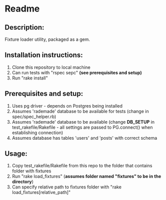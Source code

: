 Readme
======

Description:
------------
Fixture loader utility, packaged as a gem.

Installation instructions:
--------------------------
1. Clone this repository to local machine
2. Can run tests with "rspec sepc" **(see prerequisites and setup)**
3. Run "rake install"

Prerequisites and setup:
------------------------
1. Uses pg driver - depends on Postgres being installed
2. Assumes 'rademade' database to be available for tests (change in spec/spec_helper.rb)
3. Assumes 'rademade' database to be available (change **DB_SETUP** in test_rakefile/Rakefile - all settings are passed to PG.connect() when establishing connection)
4. Assumes database has tables 'users' and 'posts' with correct schema

Usage:
------
1. Copy test_rakefile/Rakefile from this repo to the folder that contains folder with fixtures
2. Run "rake load_fixtures" (**assumes folder named "fixtures" to be in the directory**)
3. Can specify relative path to fixtures folder with "rake load_fixtures[relative_path]"
